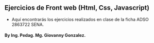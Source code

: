 ## Ejercicios de Front web (Html, Css, Javascript)

- Aquí encontrarás los ejercicios realizados en clase de la ficha ADSO 2863722 SENA.

#### By Ing. Pedag. Mg. Giovanny Gonzalez.